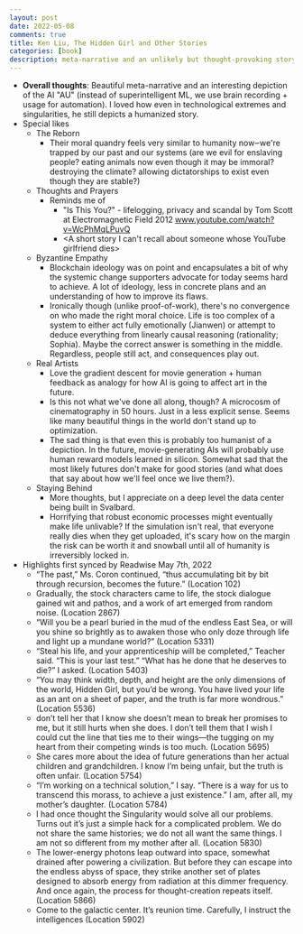 ```yaml
---
layout: post
date: 2022-05-08
comments: true
title: Ken Liu, The Hidden Girl and Other Stories
categories: [book]
description: meta-narrative and an unlikely but thought-provoking story of how we get to uploading
---
```


- **Overall thoughts**: Beautiful meta-narrative and an interesting depiction of the AI "AU" (instead of superintelligent ML, we use brain recording + usage for automation). I loved how even in technological extremes and singularities, he still depicts a humanized story.
- Special likes
  - The Reborn
    - Their moral quandry feels very similar to humanity now‒we're trapped by our past and our systems (are we evil for enslaving people? eating animals now even though it may be immoral? destroying the climate? allowing dictatorships to exist even though they are stable?)
  - Thoughts and Prayers
    - Reminds me of
      - "Is This You?" - lifelogging, privacy and scandal by Tom Scott at Electromagnetic Field 2012 www.youtube.com/watch?v=WcPhMqLPuvQ
      - <A short story I can't recall about someone whose YouTube girlfriend dies>
  - Byzantine Empathy
    - Blockchain ideology was on point and encapsulates a bit of why the systemic change supporters advocate for today seems hard to achieve. A lot of ideology, less in concrete plans and an understanding of how to improve its flaws.
    - Ironically though (unlike proof-of-work), there's no convergence on who made the right moral choice. Life is too complex of a system to either act fully emotionally (Jianwen) or attempt to deduce everything from linearly causal reasoning (rationality; Sophia). Maybe the correct answer is something in the middle. Regardless, people still act, and consequences play out.
  - Real Artists
    - Love the gradient descent for movie generation + human feedback as analogy for how AI is going to affect art in the future.
    - Is this not what we've done all along, though? A microcosm of cinematography in 50 hours. Just in a less explicit sense. Seems like many beautiful things in the world don't stand up to optimization.
    - The sad thing is that even this is probably too humanist of a depiction. In the future, movie-generating AIs will probably use human reward models learned in silicon. Somewhat sad that the most likely futures don't make for good stories (and what does that say about how we'll feel once we live them?).
  - Staying Behind
    - More thoughts, but I appreciate on a deep level the data center being built in Svalbard.
    - Horrifying that robust economic processes might eventually make life unlivable? If the simulation isn't real, that everyone really dies when they get uploaded, it's scary how on the margin the risk can be worth it and snowball until all of humanity is irreversibly locked in.
- Highlights first synced by Readwise May 7th, 2022
  - “The past,” Ms. Coron continued, “thus accumulating bit by bit through recursion, becomes the future.” (Location 102)
  - Gradually, the stock characters came to life, the stock dialogue gained wit and pathos, and a work of art emerged from random noise. (Location 2867)
  - “Will you be a pearl buried in the mud of the endless East Sea, or will you shine so brightly as to awaken those who only doze through life and light up a mundane world?” (Location 5331)
  - “Steal his life, and your apprenticeship will be completed,” Teacher said. “This is your last test.” “What has he done that he deserves to die?” I asked. (Location 5403)
  - “You may think width, depth, and height are the only dimensions of the world, Hidden Girl, but you’d be wrong. You have lived your life as an ant on a sheet of paper, and the truth is far more wondrous.” (Location 5536)
  - don’t tell her that I know she doesn’t mean to break her promises to me, but it still hurts when she does. I don’t tell them that I wish I could cut the line that ties me to their wings—the tugging on my heart from their competing winds is too much. (Location 5695)
  - She cares more about the idea of future generations than her actual children and grandchildren. I know I’m being unfair, but the truth is often unfair. (Location 5754)
  - “I’m working on a technical solution,” I say. “There is a way for us to transcend this morass, to achieve a just existence.” I am, after all, my mother’s daughter. (Location 5784)
  - I had once thought the Singularity would solve all our problems. Turns out it’s just a simple hack for a complicated problem. We do not share the same histories; we do not all want the same things. I am not so different from my mother after all. (Location 5830)
  - The lower-energy photons leap outward into space, somewhat drained after powering a civilization. But before they can escape into the endless abyss of space, they strike another set of plates designed to absorb energy from radiation at this dimmer frequency. And once again, the process for thought-creation repeats itself. (Location 5866)
  - Come to the galactic center. It’s reunion time. Carefully, I instruct the intelligences (Location 5902)

